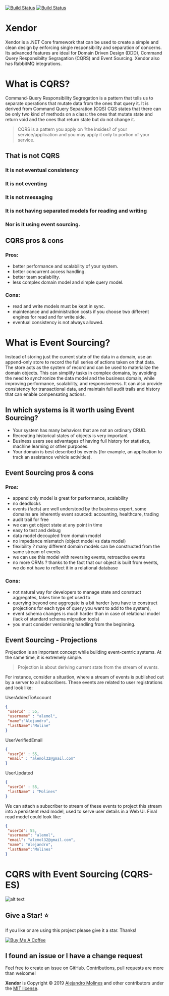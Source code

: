 [![Build Status](https://travis-ci.com/amolines/cqrs.svg?branch=develop)](https://travis-ci.com/amolines/cqrs)
[![Build Status](https://alemolsys.visualstudio.com/Xendor/_apis/build/status/amolines.cqrs?branchName=develop)](https://alemolsys.visualstudio.com/Xendor/_build/latest?definitionId=2&branchName=develop)
# Xendor 
Xendor is a .NET Core framework that can be used to create a simple and clean design by enforcing single responsibility and separation of concerns.
Its advanced features are ideal for Domain Driven Design (DDD), Command Query Responsibilty Segragation (CQRS) and Event Sourcing.
Xendor also has RabbitMQ integrations.

# What is CQRS?
Command-Query Responsibility Segregation is a pattern that tells us to separate operations that mutate data from the ones that query it. It is derived from Command Query Separation (CQS) 
CQS states that there can be only two kind of methods on a class: the ones that mutate state and return void and the ones that return state but do not change it. 
>CQRS is a pattern you apply on ?the insides? of your service/application and you may apply it only to portion of your service.
 
## That is not CQRS 
### It is not eventual consistency
### It is not eventing
### It is not messaging
### It is not having separated models for reading and writing
### Nor is it using event sourcing.

## CQRS pros & cons
### Pros:
-	better performance and scalability of your system.
-	better concurrent access handling.
-	better team scalability.
-	less complex domain model and simple query model.
### Cons:
-	read and write models must be kept in sync.
-	maintenance and administration costs if you choose two different engines for read and for write side.
-	eventual consistency is not always allowed. 



# What is Event Sourcing?
Instead of storing just the current state of the data in a domain, use an append-only store to record the full series of actions taken on that data. The store acts as the system of record and can be used to materialize the domain objects. This can simplify tasks in complex domains, by avoiding the need to synchronize the data model and the business domain, while improving performance, scalability, and responsiveness. It can also provide consistency for transactional data, and maintain full audit trails and history that can enable compensating actions.

## In which systems is it worth using Event Sourcing?
-	Your system has many behaviors that are not an ordinary CRUD.
-	Recreating historical states of objects is very important
-	Business users see advantages of having full history for statistics, machine learning or other purposes.
-	Your domain is best described by events (for example, an application to track an assistance vehicle activities).

## Event Sourcing pros & cons
### Pros:
-	append only model is great for performance, scalability
-	no deadlocks
-	events (facts) are well understood by the business expert, some domains are inherently event sourced: accounting, healthcare, trading
-	audit trail for free
-	we can get object state at any point in time
-	easy to test and debug
-	data model decoupled from domain model
-	no impedance mismatch (object model vs data model)
-	flexibility ? many different domain models can be constructed from the same stream of events
-	we can use this model with reversing events, retroactive events
-	no more ORMs ? thanks to the fact that our object is built from events, we do not have to reflect it in a relational database
### Cons:
-	not natural way for developers to manage state and construct aggregates, takes time to get used to
-	querying beyond one aggregate is a bit harder (you have to construct projections for each type of query you want to add to the system),
-	event schema changes is much harder than in case of relational model (lack of standard schema migration tools)
-	you must consider versioning handling from the beginning.

## Event Sourcing - Projections
Projection is an important concept while building event-centric systems. At the same time, it is extremely simple.

>Projection is about deriving current state from the stream of events.

For instance, consider a situation, where a stream of events is published out by a server to all subscribers.
These events are related to user registrations and look like:

UserAddedToAccount 
```json
{
 "userId" : 55,
 "username" : "alemol",
 "name":"Alejandro",
 "lastName":"Moline"
}
```
UserVerifiedEmail
```json
{
 "userId" : 55,
 "email" : "alemol32@gmail.com"
}
```
UserUpdated
```json
{
 "userId" : 55,
 "lastName" : "Molines"
}
```
We can attach a subscriber to stream of these events to project this stream into a persistent read model, used to serve user details in a Web UI.
Final read model could look like:
```json
{
 "userId": 55,
 "username": "alemol",
 "email": "alemol32@gmail.com",
 "name": "Alejandro",
 "lastName":"Molines"
}
```
 # CQRS with Event Sourcing (CQRS-ES)
![alt text](https://raw.githubusercontent.com/amolines/cqrs/develop/CQRS-ES.png)



## Give a Star! :star:
If you like or are using this project please give it a star. Thanks!

<a href="https://www.buymeacoffee.com/OUEB8XwD2" target="_blank">
<img src="https://www.buymeacoffee.com/assets/img/custom_images/orange_img.png" alt="Buy Me A Coffee" style="height: auto !important;width: auto !important;" >
</a>


I found an issue or I have a change request
--------------------------------
Feel free to create an issue on GitHub. Contributions, pull requests are more than welcome!

**Xendor** is Copyright &copy; 2019 [Alejandro Molines](https://www.linkedin.com/in/amolines/) and other contributors under the [MIT license](LICENSE.txt).